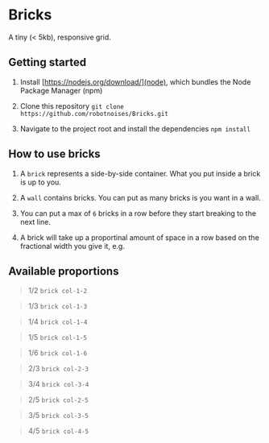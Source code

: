 # Bricks
A tiny (< 5kb), responsive grid.

## Getting started
1. Install [https://nodejs.org/download/](node), which bundles the Node Package Manager (npm)

2. Clone this repository `git clone https://github.com/robotnoises/Bricks.git`

3. Navigate to the project root and install the dependencies `npm install` 

## How to use bricks
1. A `brick` represents a side-by-side container. What you put inside a brick is up to you.

2. A `wall` contains bricks. You can put as many bricks is you want in a wall.

3. You can put a max of `6` bricks in a row before they start breaking to the next line.

4. A brick will take up a proportinal amount of space in a row based on the fractional width you give it, e.g.

<!-- Three column layout --->
<div class="wall">
  <div class="brick col-1-3"></div>
  <div class="brick col-1-3"></div>
  <div class="brick col-1-3"></div>
</div>

## Available proportions
> 1/2 `brick col-1-2`

> 1/3 `brick col-1-3`

> 1/4 `brick col-1-4`

> 1/5 `brick col-1-5`

> 1/6 `brick col-1-6`

> 2/3 `brick col-2-3`

> 3/4 `brick col-3-4`

> 2/5 `brick col-2-5`

> 3/5 `brick col-3-5`

> 4/5 `brick col-4-5`

